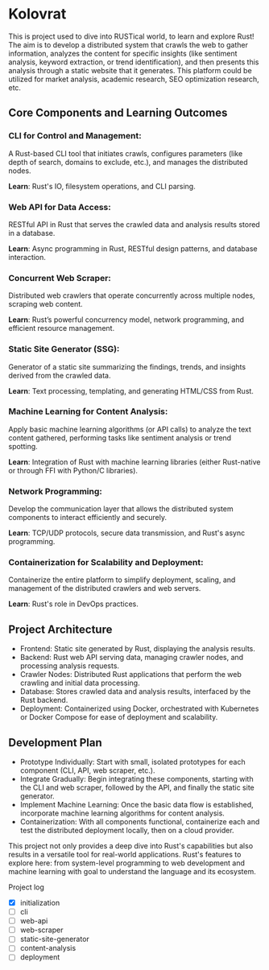 # Kolovrat
This is project used to dive into RUSTical world, to learn and explore Rust! The aim is to develop a distributed system that crawls the web to gather information, analyzes the content for specific insights (like sentiment analysis, keyword extraction, or trend identification), and then presents this analysis through a static website that it generates. This platform could be utilized for market analysis, academic research, SEO optimization research, etc.

## Core Components and Learning Outcomes
### CLI for Control and Management:
A Rust-based CLI tool that initiates crawls, configures parameters (like depth of search, domains to exclude, etc.), and manages the distributed nodes.

__Learn__: Rust's IO, filesystem operations, and CLI parsing.

### Web API for Data Access:
RESTful API in Rust that serves the crawled data and analysis results stored in a database.

__Learn__: Async programming in Rust, RESTful design patterns, and database interaction.

### Concurrent Web Scraper:
Distributed web crawlers that operate concurrently across multiple nodes, scraping web content.

__Learn__: Rust’s powerful concurrency model, network programming, and efficient resource management.

### Static Site Generator (SSG):
Generator of a static site summarizing the findings, trends, and insights derived from the crawled data.

__Learn__: Text processing, templating, and generating HTML/CSS from Rust.

### Machine Learning for Content Analysis:
Apply basic machine learning algorithms (or API calls) to analyze the text content gathered, performing tasks like sentiment analysis or trend spotting.

__Learn__: Integration of Rust with machine learning libraries (either Rust-native or through FFI with Python/C libraries).

### Network Programming:
Develop the communication layer that allows the distributed system components to interact efficiently and securely.

__Learn__: TCP/UDP protocols, secure data transmission, and Rust's async programming.

### Containerization for Scalability and Deployment:
Containerize the entire platform to simplify deployment, scaling, and management of the distributed crawlers and web servers.

__Learn__: Rust's role in DevOps practices.

## Project Architecture
* Frontend: Static site generated by Rust, displaying the analysis results.
* Backend: Rust web API serving data, managing crawler nodes, and processing analysis requests.
* Crawler Nodes: Distributed Rust applications that perform the web crawling and initial data processing.
* Database: Stores crawled data and analysis results, interfaced by the Rust backend.
* Deployment: Containerized using Docker, orchestrated with Kubernetes or Docker Compose for ease of deployment and scalability.

## Development Plan
* Prototype Individually: Start with small, isolated prototypes for each component (CLI, API, web scraper, etc.).
* Integrate Gradually: Begin integrating these components, starting with the CLI and web scraper, followed by the API, and finally the static site generator.
* Implement Machine Learning: Once the basic data flow is established, incorporate machine learning algorithms for content analysis.
* Containerization: With all components functional, containerize each and test the distributed deployment locally, then on a cloud provider.

This project not only provides a deep dive into Rust's capabilities but also results in a versatile tool for real-world applications. Rust's features to explore here: from system-level programming to web development and machine learning with goal to understand the language and its ecosystem.

Project log
- [x] initialization
- [ ] cli
- [ ] web-api
- [ ] web-scraper
- [ ] static-site-generator
- [ ] content-analysis
- [ ] deployment
